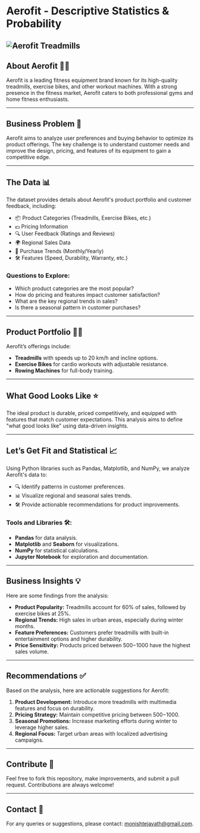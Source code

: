 # Aerofit - Descriptive Statistics & Probability

![Aerofit Treadmills](attachment://450-641292947.jpg)
---

## About Aerofit 🏃‍♂️
Aerofit is a leading fitness equipment brand known for its high-quality treadmills, exercise bikes, and other workout machines. With a strong presence in the fitness market, Aerofit caters to both professional gyms and home fitness enthusiasts.

---

## Business Problem 🤔
Aerofit aims to analyze user preferences and buying behavior to optimize its product offerings. The key challenge is to understand customer needs and improve the design, pricing, and features of its equipment to gain a competitive edge.

---

## The Data 📊
The dataset provides details about Aerofit's product portfolio and customer feedback, including:

- 📦 Product Categories (Treadmills, Exercise Bikes, etc.)
- 💵 Pricing Information
- 🔍 User Feedback (Ratings and Reviews)
- 🌍 Regional Sales Data
- 📅 Purchase Trends (Monthly/Yearly)
- 🛠️ Features (Speed, Durability, Warranty, etc.)

### Questions to Explore:
- Which product categories are the most popular?
- How do pricing and features impact customer satisfaction?
- What are the key regional trends in sales?
- Is there a seasonal pattern in customer purchases?

---

## Product Portfolio 🏋️‍♀️
Aerofit’s offerings include:

- **Treadmills** with speeds up to 20 km/h and incline options.
- **Exercise Bikes** for cardio workouts with adjustable resistance.
- **Rowing Machines** for full-body training.

---

## What Good Looks Like ⭐
The ideal product is durable, priced competitively, and equipped with features that match customer expectations. This analysis aims to define "what good looks like" using data-driven insights.

---

## Let’s Get Fit and Statistical 📈
Using Python libraries such as Pandas, Matplotlib, and NumPy, we analyze Aerofit's data to:

- 🔍 Identify patterns in customer preferences.
- 📊 Visualize regional and seasonal sales trends.
- 🛠️ Provide actionable recommendations for product improvements.

### Tools and Libraries 🛠️:
- **Pandas** for data analysis.
- **Matplotlib** and **Seaborn** for visualizations.
- **NumPy** for statistical calculations.
- **Jupyter Notebook** for exploration and documentation.

---

## Business Insights 💡
Here are some findings from the analysis:

- **Product Popularity:** Treadmills account for 60% of sales, followed by exercise bikes at 25%.
- **Regional Trends:** High sales in urban areas, especially during winter months.
- **Feature Preferences:** Customers prefer treadmills with built-in entertainment options and higher durability.
- **Price Sensitivity:** Products priced between $500-$1000 have the highest sales volume.

---

## Recommendations ✅

Based on the analysis, here are actionable suggestions for Aerofit:

1. **Product Development:** Introduce more treadmills with multimedia features and focus on durability.
2. **Pricing Strategy:** Maintain competitive pricing between $500-$1000.
3. **Seasonal Promotions:** Increase marketing efforts during winter to leverage higher sales.
4. **Regional Focus:** Target urban areas with localized advertising campaigns.

---

## Contribute 🤝
Feel free to fork this repository, make improvements, and submit a pull request. Contributions are always welcome!

---

## Contact 📩
For any queries or suggestions, please contact: [monishtejavath@gmail.com](mailto:monishtejavath@gmail.com).

